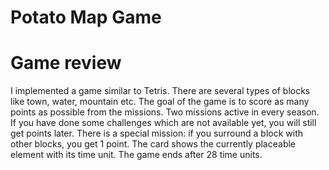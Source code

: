 # Potato Map Game

# Game review
I implemented a game similar to Tetris. There are several types of blocks like town, water, mountain etc. The goal of the game is to score as many points as possible from the missions. Two missions active in every season. If you have done some challenges which are not available yet, you will still get points later. There is a special mission: if you surround a block with other blocks, you get 1 point. The card shows the currently placeable element with its time unit. The game ends after 28 time units.
